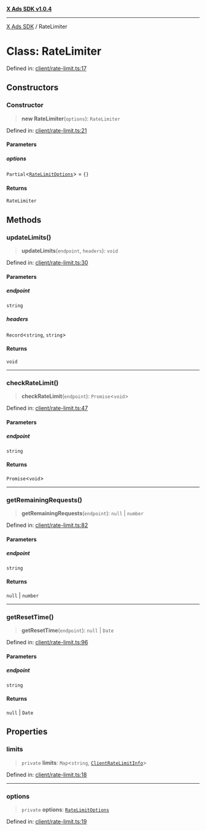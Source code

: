 [**X Ads SDK v1.0.4**](../README.md)

***

[X Ads SDK](../globals.md) / RateLimiter

# Class: RateLimiter

Defined in: [client/rate-limit.ts:17](https://github.com/kage1020/x-ads-sdk/blob/main/src/client/rate-limit.ts#L17)

## Constructors

### Constructor

> **new RateLimiter**(`options`): `RateLimiter`

Defined in: [client/rate-limit.ts:21](https://github.com/kage1020/x-ads-sdk/blob/main/src/client/rate-limit.ts#L21)

#### Parameters

##### options

`Partial`\<[`RateLimitOptions`](../interfaces/RateLimitOptions.md)\> = `{}`

#### Returns

`RateLimiter`

## Methods

### updateLimits()

> **updateLimits**(`endpoint`, `headers`): `void`

Defined in: [client/rate-limit.ts:30](https://github.com/kage1020/x-ads-sdk/blob/main/src/client/rate-limit.ts#L30)

#### Parameters

##### endpoint

`string`

##### headers

`Record`\<`string`, `string`\>

#### Returns

`void`

***

### checkRateLimit()

> **checkRateLimit**(`endpoint`): `Promise`\<`void`\>

Defined in: [client/rate-limit.ts:47](https://github.com/kage1020/x-ads-sdk/blob/main/src/client/rate-limit.ts#L47)

#### Parameters

##### endpoint

`string`

#### Returns

`Promise`\<`void`\>

***

### getRemainingRequests()

> **getRemainingRequests**(`endpoint`): `null` \| `number`

Defined in: [client/rate-limit.ts:82](https://github.com/kage1020/x-ads-sdk/blob/main/src/client/rate-limit.ts#L82)

#### Parameters

##### endpoint

`string`

#### Returns

`null` \| `number`

***

### getResetTime()

> **getResetTime**(`endpoint`): `null` \| `Date`

Defined in: [client/rate-limit.ts:96](https://github.com/kage1020/x-ads-sdk/blob/main/src/client/rate-limit.ts#L96)

#### Parameters

##### endpoint

`string`

#### Returns

`null` \| `Date`

## Properties

### limits

> `private` **limits**: `Map`\<`string`, [`ClientRateLimitInfo`](../interfaces/ClientRateLimitInfo.md)\>

Defined in: [client/rate-limit.ts:18](https://github.com/kage1020/x-ads-sdk/blob/main/src/client/rate-limit.ts#L18)

***

### options

> `private` **options**: [`RateLimitOptions`](../interfaces/RateLimitOptions.md)

Defined in: [client/rate-limit.ts:19](https://github.com/kage1020/x-ads-sdk/blob/main/src/client/rate-limit.ts#L19)
